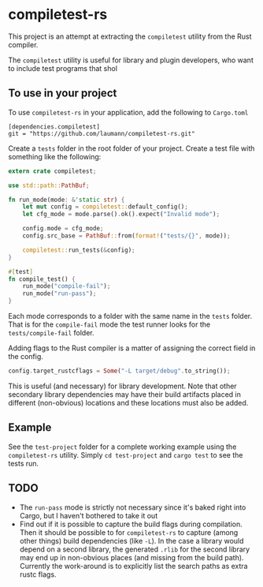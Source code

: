 compiletest-rs
==============

This project is an attempt at extracting the `compiletest` utility from the Rust
compiler.

The `compiletest` utility is useful for library and plugin developers, who want
to include test programs that shol


To use in your project
----------------------
To use `compiletest-rs` in your application, add the following to `Cargo.toml`

```
[dependencies.compiletest]
git = "https://github.com/laumann/compiletest-rs.git"
```

Create a `tests` folder in the root folder of your project. Create a test file
with something like the following:

```rust
extern crate compiletest;

use std::path::PathBuf;

fn run_mode(mode: &'static str) {
    let mut config = compiletest::default_config();
    let cfg_mode = mode.parse().ok().expect("Invalid mode");

    config.mode = cfg_mode;
    config.src_base = PathBuf::from(format!("tests/{}", mode));

    compiletest::run_tests(&config);
}

#[test]
fn compile_test() {
    run_mode("compile-fail");
    run_mode("run-pass");
}

```

Each mode corresponds to a folder with the same name in the `tests` folder. That
is for the `compile-fail` mode the test runner looks for the
`tests/compile-fail` folder.

Adding flags to the Rust compiler is a matter of assigning the correct field in
the config.

```rust
config.target_rustcflags = Some("-L target/debug".to_string());
```

This is useful (and necessary) for library development. Note that other
secondary library dependencies may have their build artifacts placed in
different (non-obvious) locations and these locations must also be added.

Example
-------
See the `test-project` folder for a complete working example using the
`compiletest-rs` utility. Simply `cd test-project` and `cargo test` to see the
tests run.

TODO
----
 - The `run-pass` mode is strictly not necessary since it's baked right into
   Cargo, but I haven't bothered to take it out
 - Find out if it is possible to capture the build flags during
   compilation. Then it should be possible to for `compiletest-rs` to capture
   (among other things) build dependencies (like `-L`). In the case a library
   would depend on a second library, the generated `.rlib` for the second
   library may end up in non-obvious places (and missing from the build
   path). Currently the work-around is to explicitly list the search paths as
   extra rustc flags.
